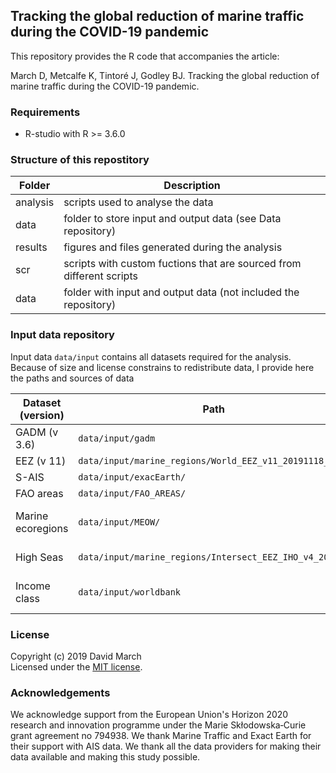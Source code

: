 ## Tracking the global reduction of marine traffic during the COVID-19 pandemic

This repository provides the R code that accompanies the article:

March D, Metcalfe K, Tintoré J, Godley BJ. Tracking the global reduction of marine traffic during the COVID-19 pandemic.


### Requirements
* R-studio with R >= 3.6.0


### Structure of this repostitory


Folder          |  Description    
--------------- | -------------------
analysis        | scripts used to analyse the data
data            | folder to store input and output data (see Data repository)
results         | figures and files generated during the analysis
scr             | scripts with custom fuctions that are sourced from different scripts
data            | folder with input and output data (not included the repository)



### Input data repository

Input data `data/input` contains all datasets required for the analysis. Because of size and license constrains to redistribute data, I provide here the paths and sources of data

Dataset (version) |  Path                         | Description    
----------------- | ----------------------------- | --------------------- 
GADM (v 3.6)      | `data/input/gadm`             | Database of Global Administrative Areas (https://gadm.org/)
EEZ (v 11)        | `data/input/marine_regions/World_EEZ_v11_20191118_gpkg`  | Exclusive Economic Zones (https://www.marineregions.org/)
S-AIS             | `data/input/exacEarth/`       | S-AIS datasets from ExactEarth (https://www.exactearth.com/)
FAO areas         | `data/input/FAO_AREAS/`       | FAO major fishing areas (http://www.fao.org/fishery/area/search/en)
Marine ecoregions | `data/input/MEOW/`            | Marine ecoregions of the world (https://www.worldwildlife.org/publications/marine-ecoregions-of-the-world-a-bioregionalization-of-coastal-and-shelf-areas)
High Seas         | `data/input/marine_regions/Intersect_EEZ_IHO_v4_2020` | Intersection between EEZ and IHO areas (https://www.marineregions.org/)
Income class      | `data/input/worldbank`        | Income class per country by World Bank (https://datahelpdesk.worldbank.org/knowledgebase/articles/906519-world-bank-country-and-lending-groups)



### License

Copyright (c) 2019 David March  
Licensed under the [MIT license](https://github.com/dmarch/abigoos/blob/master/LICENSE).



### Acknowledgements

We acknowledge support from the European Union's Horizon 2020 research and innovation programme under the Marie Skłodowska‐Curie grant agreement no 794938. We thank Marine Traffic and Exact Earth for their support with AIS data. We thank all the data providers for making their data available and making this study possible. 